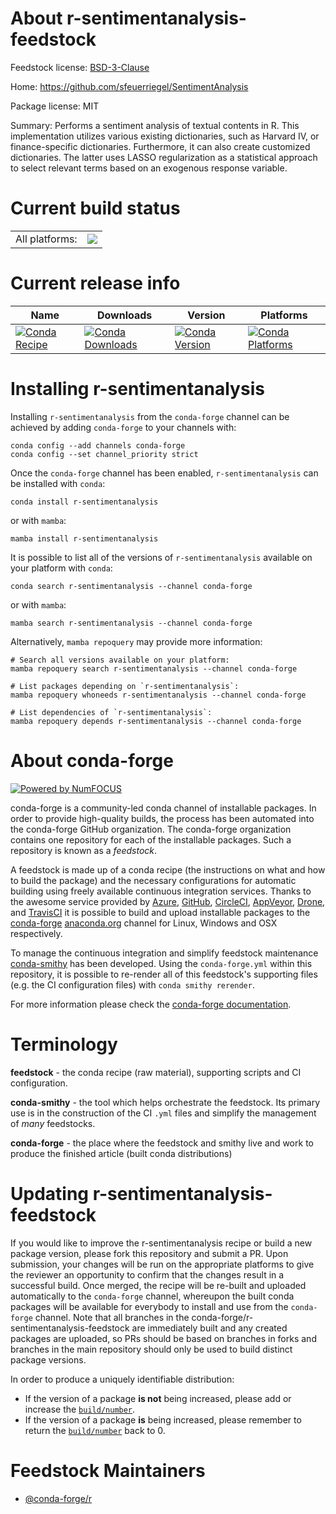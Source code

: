 About r-sentimentanalysis-feedstock
===================================

Feedstock license: [BSD-3-Clause](https://github.com/conda-forge/r-sentimentanalysis-feedstock/blob/main/LICENSE.txt)

Home: https://github.com/sfeuerriegel/SentimentAnalysis

Package license: MIT

Summary: Performs a sentiment analysis of textual contents in R. This implementation utilizes various existing dictionaries, such as Harvard IV, or finance-specific dictionaries. Furthermore, it can also create customized dictionaries. The latter uses LASSO regularization as a statistical approach to select relevant terms based on an exogenous response variable.

Current build status
====================


<table><tr><td>All platforms:</td>
    <td>
      <a href="https://dev.azure.com/conda-forge/feedstock-builds/_build/latest?definitionId=13731&branchName=main">
        <img src="https://dev.azure.com/conda-forge/feedstock-builds/_apis/build/status/r-sentimentanalysis-feedstock?branchName=main">
      </a>
    </td>
  </tr>
</table>

Current release info
====================

| Name | Downloads | Version | Platforms |
| --- | --- | --- | --- |
| [![Conda Recipe](https://img.shields.io/badge/recipe-r--sentimentanalysis-green.svg)](https://anaconda.org/conda-forge/r-sentimentanalysis) | [![Conda Downloads](https://img.shields.io/conda/dn/conda-forge/r-sentimentanalysis.svg)](https://anaconda.org/conda-forge/r-sentimentanalysis) | [![Conda Version](https://img.shields.io/conda/vn/conda-forge/r-sentimentanalysis.svg)](https://anaconda.org/conda-forge/r-sentimentanalysis) | [![Conda Platforms](https://img.shields.io/conda/pn/conda-forge/r-sentimentanalysis.svg)](https://anaconda.org/conda-forge/r-sentimentanalysis) |

Installing r-sentimentanalysis
==============================

Installing `r-sentimentanalysis` from the `conda-forge` channel can be achieved by adding `conda-forge` to your channels with:

```
conda config --add channels conda-forge
conda config --set channel_priority strict
```

Once the `conda-forge` channel has been enabled, `r-sentimentanalysis` can be installed with `conda`:

```
conda install r-sentimentanalysis
```

or with `mamba`:

```
mamba install r-sentimentanalysis
```

It is possible to list all of the versions of `r-sentimentanalysis` available on your platform with `conda`:

```
conda search r-sentimentanalysis --channel conda-forge
```

or with `mamba`:

```
mamba search r-sentimentanalysis --channel conda-forge
```

Alternatively, `mamba repoquery` may provide more information:

```
# Search all versions available on your platform:
mamba repoquery search r-sentimentanalysis --channel conda-forge

# List packages depending on `r-sentimentanalysis`:
mamba repoquery whoneeds r-sentimentanalysis --channel conda-forge

# List dependencies of `r-sentimentanalysis`:
mamba repoquery depends r-sentimentanalysis --channel conda-forge
```


About conda-forge
=================

[![Powered by
NumFOCUS](https://img.shields.io/badge/powered%20by-NumFOCUS-orange.svg?style=flat&colorA=E1523D&colorB=007D8A)](https://numfocus.org)

conda-forge is a community-led conda channel of installable packages.
In order to provide high-quality builds, the process has been automated into the
conda-forge GitHub organization. The conda-forge organization contains one repository
for each of the installable packages. Such a repository is known as a *feedstock*.

A feedstock is made up of a conda recipe (the instructions on what and how to build
the package) and the necessary configurations for automatic building using freely
available continuous integration services. Thanks to the awesome service provided by
[Azure](https://azure.microsoft.com/en-us/services/devops/), [GitHub](https://github.com/),
[CircleCI](https://circleci.com/), [AppVeyor](https://www.appveyor.com/),
[Drone](https://cloud.drone.io/welcome), and [TravisCI](https://travis-ci.com/)
it is possible to build and upload installable packages to the
[conda-forge](https://anaconda.org/conda-forge) [anaconda.org](https://anaconda.org/)
channel for Linux, Windows and OSX respectively.

To manage the continuous integration and simplify feedstock maintenance
[conda-smithy](https://github.com/conda-forge/conda-smithy) has been developed.
Using the ``conda-forge.yml`` within this repository, it is possible to re-render all of
this feedstock's supporting files (e.g. the CI configuration files) with ``conda smithy rerender``.

For more information please check the [conda-forge documentation](https://conda-forge.org/docs/).

Terminology
===========

**feedstock** - the conda recipe (raw material), supporting scripts and CI configuration.

**conda-smithy** - the tool which helps orchestrate the feedstock.
                   Its primary use is in the construction of the CI ``.yml`` files
                   and simplify the management of *many* feedstocks.

**conda-forge** - the place where the feedstock and smithy live and work to
                  produce the finished article (built conda distributions)


Updating r-sentimentanalysis-feedstock
======================================

If you would like to improve the r-sentimentanalysis recipe or build a new
package version, please fork this repository and submit a PR. Upon submission,
your changes will be run on the appropriate platforms to give the reviewer an
opportunity to confirm that the changes result in a successful build. Once
merged, the recipe will be re-built and uploaded automatically to the
`conda-forge` channel, whereupon the built conda packages will be available for
everybody to install and use from the `conda-forge` channel.
Note that all branches in the conda-forge/r-sentimentanalysis-feedstock are
immediately built and any created packages are uploaded, so PRs should be based
on branches in forks and branches in the main repository should only be used to
build distinct package versions.

In order to produce a uniquely identifiable distribution:
 * If the version of a package **is not** being increased, please add or increase
   the [``build/number``](https://docs.conda.io/projects/conda-build/en/latest/resources/define-metadata.html#build-number-and-string).
 * If the version of a package **is** being increased, please remember to return
   the [``build/number``](https://docs.conda.io/projects/conda-build/en/latest/resources/define-metadata.html#build-number-and-string)
   back to 0.

Feedstock Maintainers
=====================

* [@conda-forge/r](https://github.com/orgs/conda-forge/teams/r/)

